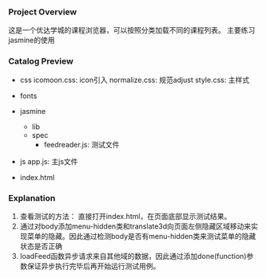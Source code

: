 
### Project Overview

这是一个优达学城的课程浏览器，可以按照分类加载不同的课程列表。
主要练习jasmine的使用


### Catalog Preview

 - css
 icomoon.css: icon引入
 normalize.css: 规范adjust
 style.css: 主样式

 - fonts

 - jasmine
     - lib
     - spec
         - feedreader.js: 测试文件

 - js
   app.js: 主js文件

 - index.html


### Explanation

1. 查看测试的方法： 直接打开index.html，在页面底部显示测试结果。
2. 通过对body添加menu-hidden类和translate3d向页面左侧隐藏区域移动来实现菜单的隐藏。因此通过检测body是否有menu-hidden类来测试菜单的隐藏状态是否正确
3. loadFeed函数异步请求来自其他域的数据，因此通过添加done(function)参数保证异步执行完毕后再开始运行测试用例。